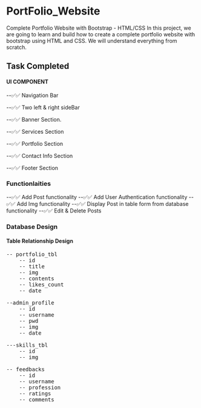 # PortFolio_Website
Complete Portfolio Website with Bootstrap - HTML/CSS In this project, we are going to learn and build how to create a complete portfolio website with bootstrap using HTML and CSS. We will understand everything from scratch. 

## Task Completed

#### UI COMPONENT

--✅✅ Navigation Bar

--✅✅ Two left & right sideBar

--✅✅ Banner Section.

--✅✅ Services Section

--✅✅ Portfolio Section

--✅✅ Contact Info Section

--✅✅ Footer Section

### Functionlaities

--✅✅ Add Post functionality
--✅✅ Add User Authentication functionality
--✅✅ Add Img functionality
--✅✅ Display Post in table form from database functionality
--✅✅ Edit & Delete Posts



### Database Design
#### Table Relationship Design

<pre>
-- portfolio_tbl
    -- id
    -- title
    -- img
    -- contents
    -- likes_count
    -- date

--admin_profile
    -- id
    -- username
    -- pwd
    -- img
    -- date

---skills_tbl
    -- id
    -- img

-- feedbacks
    -- id
    -- username
    -- profession
    -- ratings
    -- comments
</pre>

